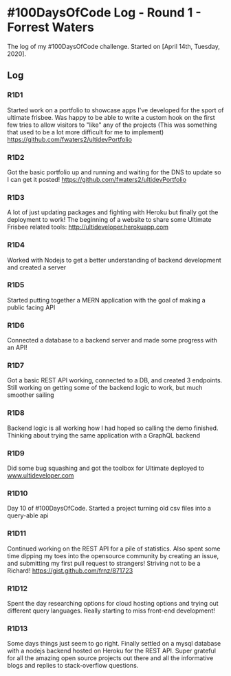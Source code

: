 # #100DaysOfCode Log - Round 1 - Forrest Waters

The log of my #100DaysOfCode challenge. Started on [April 14th, Tuesday, 2020].

## Log

### R1D1 
Started work on a portfolio to showcase apps I've developed for the sport of ultimate frisbee.
Was happy to be able to write a custom hook on the first few tries to allow visitors to "like" any of the projects
(This was something that used to be a lot more difficult for me to implement)
https://github.com/fwaters2/ultidevPortfolio

### R1D2
Got the basic portfolio up and running and waiting for the DNS to update so I can get it posted!
https://github.com/fwaters2/ultidevPortfolio

### R1D3
A lot of just updating packages and fighting with Heroku but finally got the deployment to work! The beginning of a website to share some Ultimate Frisbee related tools: http://ultideveloper.herokuapp.com

### R1D4
Worked with Nodejs to get a better understanding of backend development and created a server

### R1D5
Started putting together a MERN application with the goal of making a public facing API

### R1D6
Connected a database to a backend server and made some progress with an API!

### R1D7
Got a basic REST API working, connected to a DB, and created 3 endpoints. Still working on getting some of the backend logic to work, but much smoother sailing

### R1D8
Backend logic is all working how I had hoped so calling the demo finished. Thinking about trying the same application with a GraphQL backend

### R1D9
Did some bug squashing and got the toolbox for Ultimate deployed to www.ultideveloper.com

### R1D10
Day 10 of #100DaysOfCode. Started a project turning old csv files into a query-able api

### R1D11
Continued working on the REST API for a pile of statistics. Also spent some time dipping my toes into the opensource community by creating an issue, and submitting my first pull request to strangers! Striving not to be a Richard! https://gist.github.com/frnz/871723

### R1D12
Spent the day researching options for cloud hosting options and trying out different query languages. Really starting to miss front-end development!

### R1D13
Some days things just seem to go right. Finally settled on a mysql database with a nodejs backend hosted on Heroku for the REST API. Super grateful for all the amazing open source projects out there and all the informative blogs and replies to stack-overflow questions. 
